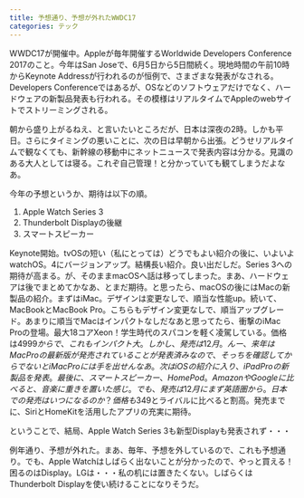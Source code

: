 ```yaml
---
title: 予想通り、予想が外れたWWDC17
categories: テック
---
```

WWDC17が開催中。Appleが毎年開催するWorldwide Developers Conference 2017のこと。今年はSan Joseで、6月5日から5日間続く。現地時間の午前10時からKeynote Addressが行われるのが恒例で、さまざまな発表がなされる。Developers Conferenceではあるが、OSなどのソフトウェアだけでなく、ハードウェアの新製品発表も行われる。その模様はリアルタイムでAppleのwebサイトでストリーミングされる。

朝から盛り上がるねえ、と言いたいところだが、日本は深夜の2時。しかも平日。さらにタイミングの悪いことに、次の日は早朝から出張。どうせリアルタイムで観なくても、新幹線の移動中にネットニュースで発表内容は分かる。見識のある大人としては寝る。これぞ自己管理！と分かっていても観てしまうだよなあ。

今年の予想というか、期待は以下の順。

1. Apple Watch Series 3
1. Thunderbolt Displayの後継
1. スマートスピーカー

Keynote開始。tvOSの短い（私にとっては）どうでもよい紹介の後に、いよいよwatchOS。4にバージョンアップ。結構長い紹介。良い出だしだ。Series 3への期待が高まる。が、そのままmacOSへ話は移ってしまった。まあ、ハードウェアは後でまとめてかなあ、とまだ期待。と思ったら、macOSの後にはMacの新製品の紹介。まずはiMac。デザインは変更なしで、順当な性能up。続いて、MacBookとMacBook Pro。こちらもデザイン変更なしで、順当アップグレード。あまりに順当でMacはインパクトなしだなあと思ってたら、衝撃のiMac Proの登場。最大18コアXeon！学生時代のスパコンを軽く凌駕している。価格は$4999からで、これもインパクト大。しかし、発売は12月。んー、来年はMacProの最新版が発売されていることが発表済みなので、そっちを確認してからでないとiMac Proには手を出せんなあ。次はiOSの紹介に入り、iPad Proの新製品を発表。最後に、スマートスピーカー、HomePod。AmazonやGoogleに比べると、音楽に重きを置いた感じ。でも、発売は12月にまず英語圏から。日本での発売はいつになるのか？価格も$349とライバルに比べると割高。発売までに、SiriとHomeKitを活用したアプリの充実に期待。

ということで、結局、Apple Watch Series 3も新型Displayも発表されず・・・

例年通り、予想が外れた。まあ、毎年、予想を外しているので、これも予想通り。でも、Apple Watchはしばらく出ないことが分かったので、やっと買える！困るのはDisplay。LGは・・・私の机には置きたくない。しばらくはThunderbolt Displayを使い続けることになりそうだ。
